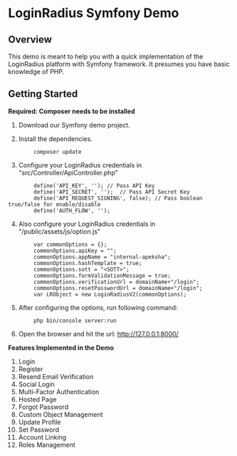 # LoginRadius Symfony Demo

## Overview
This demo is meant to help you with a quick implementation of the LoginRadius platform with Symfony framework.
It presumes you have basic knowledge of PHP.

## Getting Started
**Required: Composer needs to be installed**

1. Download our Symfony demo project.

2. Install the dependencies.
```
        composer update
```

3. Configure your LoginRadius credentials in "src/Controller/ApiController.php" 
```       
        define('API_KEY', ''); // Pass API Key
        define('API_SECRET', '');  // Pass API Secret Key
        define('API_REQUEST_SIGNING', false); // Pass boolean true/false for enable/disable
        define('AUTH_FLOW', '');
```

4. Also configure your LoginRadius credentials in "/public/assets/js/option.js" 
```    
        var commonOptions = {};
        commonOptions.apiKey = "";
        commonOptions.appName = "internal-apeksha";
        commonOptions.hashTemplate = true;
        commonOptions.sott = "<SOTT>";
        commonOptions.formValidationMessage = true;
        commonOptions.verificationUrl = domainName+"/login";
        commonOptions.resetPasswordUrl = domainName+"/login";
        var LRObject = new LoginRadiusV2(commonOptions);
```

5. After configuring the options, run following command: 
```     
        php bin/console server:run
```

6. Open the browser and hit the url: http://127.0.0.1:8000/

**Features Implemented in the Demo**

1. Login
2. Register
3. Resend Email Verification
4. Social Login
5. Multi-Factor Authentication
6. Hosted Page
7. Forgot Password
8. Custom Object Management
9. Update Profile
10. Set Password
11. Account Linking
12. Roles Management       
       